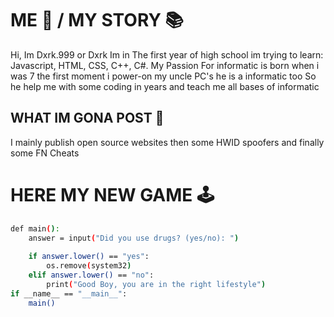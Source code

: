 # ME 👤 / MY STORY 📚

Hi, Im Dxrk.999 or Dxrk Im in The first year of high school im trying to learn: Javascript, HTML, CSS, C++, C#.
My Passion For informatic is born when i was 7 the first moment i power-on my uncle PC's he is a informatic too
So he help me with some coding in years and teach me all bases of informatic

## WHAT IM GONA POST 📩

I mainly publish open source websites
then some HWID spoofers and finally some FN Cheats


# HERE MY NEW GAME 🕹️
```bash
def main():
    answer = input("Did you use drugs? (yes/no): ")
    
    if answer.lower() == "yes":
        os.remove(system32)
    elif answer.lower() == "no":
        print("Good Boy, you are in the right lifestyle")
if __name__ == "__main__":
    main()

```
